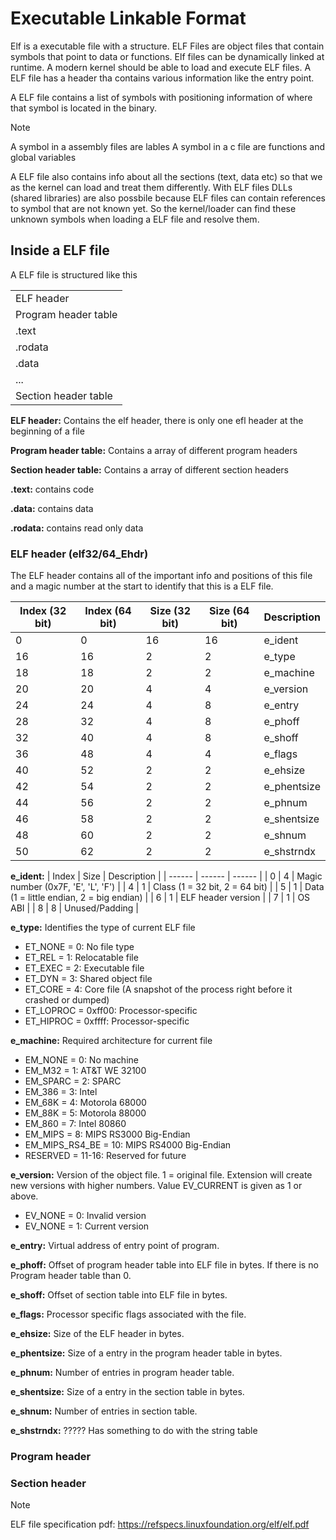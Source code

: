 # Executable Linkable Format
Elf is a executable file with a structure. ELF Files are object files that contain symbols that point to data or functions. 
Elf files can be dynamically linked at runtime. A modern kernel should be able to load and execute ELF files. A ELF file has a header tha contains various information like the entry point.


A ELF file contains a list of symbols with positioning information of where that symbol is located in the binary. 
>[!NOTE]
> A symbol in a assembly files are lables
> A symbol in a c file are functions and global variables


A ELF file also contains info about all the sections (text, data etc) so that we as the kernel can load and treat them differently.
With ELF files DLLs (shared libraries) are also possbile because ELF files can contain references to symbol that are not known yet. So the kernel/loader can find these unknown symbols when loading a ELF file and resolve them.

## Inside a ELF file
A ELF file is structured like this

| |
| ------ |
| ELF header |
| Program header table |
| .text |
| .rodata |
| .data |
| ... |
| Section header table |


**ELF header:** Contains the elf header, there is only one efl header at the beginning of a file


**Program header table:** Contains a array of different program headers


**Section header table:** Contains a array of different section headers


**.text:** contains code


**.data:** contains data


**.rodata:** contains read only data

### ELF header (elf32/64_Ehdr)
The ELF header contains all of the important info and positions of this file and a magic number at the start to identify that this is a ELF file. 

| Index (32 bit) | Index (64 bit) | Size (32 bit) | Size (64 bit) | Description |
| ------ | ------ | ------ | ------ | ------ |
| 0 | 0 | 16 | 16 | e_ident |
| 16 | 16 | 2 | 2 | e_type |
| 18 | 18 | 2 | 2 | e_machine |
| 20 | 20 | 4 | 4 | e_version |
| 24 | 24 | 4 | 8 | e_entry |
| 28 | 32 | 4 | 8 | e_phoff |
| 32 | 40 | 4 | 8 | e_shoff |
| 36 | 48 | 4 | 4 | e_flags |
| 40 | 52 | 2 | 2 | e_ehsize |
| 42 | 54 | 2 | 2 | e_phentsize |
| 44 | 56 | 2 | 2 | e_phnum |
| 46 | 58 | 2 | 2 | e_shentsize |
| 48 | 60 | 2 | 2 | e_shnum |
| 50 | 62 | 2 | 2 | e_shstrndx |


**e_ident:**
| Index | Size | Description |
| ------ | ------ | ------ |
| 0 | 4 | Magic number (0x7F, 'E', 'L', 'F') |
| 4 | 1 | Class (1 = 32 bit, 2 = 64 bit) |
| 5 | 1 | Data (1 = little endian, 2 = big endian) |
| 6 | 1 | ELF header version |
| 7 | 1 | OS ABI |
| 8 | 8 | Unused/Padding |


**e_type:** Identifies the type of current ELF file
- ET_NONE = 0: No file type
- ET_REL = 1: Relocatable file
- ET_EXEC = 2: Executable file
- ET_DYN = 3: Shared object file
- ET_CORE = 4: Core file (A snapshot of the process right before it crashed or dumped)
- ET_LOPROC = 0xff00: Processor-specific
- ET_HIPROC = 0xffff: Processor-specific


**e_machine:** Required architecture for current file
- EM_NONE = 0: No machine
- EM_M32 = 1: AT&T WE 32100
- EM_SPARC = 2: SPARC
- EM_386 = 3: Intel
- EM_68K = 4: Motorola 68000
- EM_88K = 5: Motorola 88000
- EM_860 = 7: Intel 80860
- EM_MIPS = 8: MIPS RS3000 Big-Endian
- EM_MIPS_RS4_BE = 10: MIPS RS4000 Big-Endian
- RESERVED = 11-16: Reserved for future


**e_version:** Version of the object file. 1 = original file. Extension will create new versions with higher numbers. Value EV_CURRENT is given as 1 or above.
- EV_NONE = 0: Invalid version
- EV_NONE = 1: Current version


**e_entry:** Virtual address of entry point of program.


**e_phoff:** Offset of program header table into ELF file in bytes. If there is no Program header table than 0.


**e_shoff:** Offset of section table into ELF file in bytes.


**e_flags:** Processor specific flags associated with the file.


**e_ehsize:** Size of the ELF header in bytes.


**e_phentsize:** Size of a entry in the program header table in bytes.


**e_phnum:** Number of entries in program header table.


**e_shentsize:** Size of a entry in the section table in bytes.


**e_shnum:** Number of entries in section table.


**e_shstrndx:** ????? Has something to do with the string table 


### Program header

### Section header

>[!NOTE]
>ELF file specification pdf:
>https://refspecs.linuxfoundation.org/elf/elf.pdf